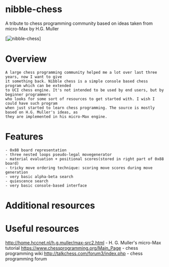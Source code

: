# nibble-chess
A tribute to chess programming community based on ideas taken from micro-Max by H.G. Muller

[![nibble-chess](https://github.com/maksimKorzh/nibble-chess/nibble-chess.gif)]

# Overview

    A large chess programming community helped me a lot over last three years, now I want to give
    it something back. Nibble chess is a simple console based chess program which can be extended
    to UCI chess engine. It's not intended to be used by end users, but by beginner programmers
    who looks for some sort of resources to get started with. I wish I could have such program
    when just started to learn chess programming. The source is mostly based on H.G. Muller's ideas, as
    they are implemented in his micro-Max engine.

# Features

    - 0x88 board representation
    - three nested loops pseudo-legal movegenerator
    - material evaluation + positional scores(stored in right part of 0x88 board)
    - tricky move ordering technique: scoring move scores during move generation 
    - very basic alpha-beta search
    - quiescence search
    - very basic console-based interface

# Additional resources

    

# Useful resources
  http://home.hccnet.nl/h.g.muller/max-src2.html - H. G. Muller's micro-Max tutorial
  https://www.chessprogramming.org/Main_Page - chess programming wiki
  http://talkchess.com/forum3/index.php - chess programming forum
